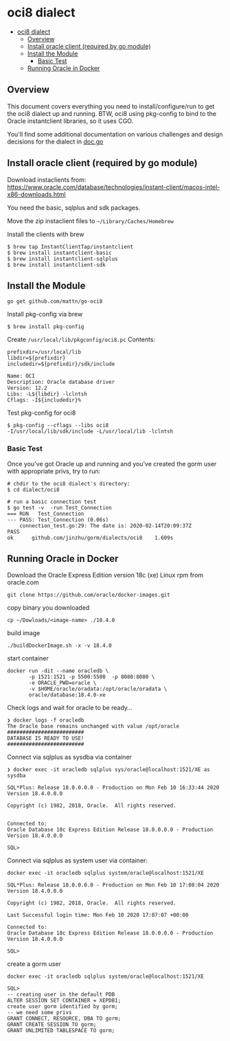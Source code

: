 # oci8 dialect

- [oci8 dialect](#oci8-dialect)
  - [Overview](#overview)
  - [Install oracle client (required by go module)](#install-oracle-client-required-by-go-module)
  - [Install the Module](#install-the-module)
    - [Basic Test](#basic-test)
  - [Running Oracle in Docker](#running-oracle-in-docker)


## Overview

This document covers everything you need to install/configure/run to get the oci8 dialect up and running.  BTW, oci8 using pkg-config to bind to the Oracle instantclient libraries, so it uses CGO.

You'll find some additional documentation on various challenges and design decisions for the dialect in [doc.go](./doc.go)

## Install oracle client (required by go module)

Download instaclients from: https://www.oracle.com/database/technologies/instant-client/macos-intel-x86-downloads.html

You need the basic, sqlplus and sdk packages.

Move the zip instaclient files to `~/Library/Caches/Homebrew`

Install the clients with brew

 ```
$ brew tap InstantClientTap/instantclient
$ brew install instantclient-basic
$ brew install instantclient-sqlplus
$ brew install instantclient-sdk
```

## Install the Module

```
go get github.com/mattn/go-oci8
```

Install pkg-config via brew

```
$ brew install pkg-config
```

Create `/usr/local/lib/pkgconfig/oci8.pc`
Contents:
```
prefixdir=/usr/local/lib
libdir=${prefixdir}
includedir=${prefixdir}/sdk/include

Name: OCI
Description: Oracle database driver
Version: 12.2
Libs: -L${libdir} -lclntsh
Cflags: -I${includedir}% 
``` 

Test pkg-config for oci8
```
$ pkg-config --cflags --libs oci8
-I/usr/local/lib/sdk/include -L/usr/local/lib -lclntsh
```

### Basic Test

Once you've got Oracle up and running and you've created the gorm user with appropriate privs, try to run:
```
# chdir to the oci8 dialect's directory:
$ cd dialect/oci8

# run a basic connection test
$ go test -v  -run Test_Connection
=== RUN   Test_Connection
--- PASS: Test_Connection (0.06s)
    connection_test.go:29: The date is: 2020-02-14T20:09:37Z
PASS
ok      github.com/jinzhu/gorm/dialects/oci8    1.609s
```

## Running Oracle in Docker

Download the Oracle Express Edition version 18c (xe) Linux rpm from oracle.com

```
git clone https://github.com/oracle/docker-images.git 
```

copy binary you downloaded
```
cp ~/Dowloads/<image-name> ./18.4.0
```
build image
```
./buildDockerImage.sh -x -v 18.4.0
```
start container
```
docker run -dit --name oracledb \
       -p 1521:1521 -p 5500:5500  -p 8080:8080 \
       -e ORACLE_PWD=oracle \
       -v $HOME/oracle/oradata:/opt/oracle/oradata \
       oracle/database:18.4.0-xe
```

Check logs and wait for oracle to be ready…
```
❯ docker logs -f oracledb
The Oracle base remains unchanged with value /opt/oracle
#########################
DATABASE IS READY TO USE!
#########################
 ```

 Connect via sqlplus as sysdba via container
```
❯ docker exec -it oracledb sqlplus sys/oracle@localhost:1521/XE as sysdba

SQL*Plus: Release 18.0.0.0.0 - Production on Mon Feb 10 16:33:44 2020
Version 18.4.0.0.0

Copyright (c) 1982, 2018, Oracle.  All rights reserved.


Connected to:
Oracle Database 18c Express Edition Release 18.0.0.0.0 - Production
Version 18.4.0.0.0

SQL> 
 ```

Connect via sqlplus as system user via container:
```
docker exec -it oracledb sqlplus system/oracle@localhost:1521/XE

SQL*Plus: Release 18.0.0.0.0 - Production on Mon Feb 10 17:08:04 2020
Version 18.4.0.0.0

Copyright (c) 1982, 2018, Oracle.  All rights reserved.

Last Successful login time: Mon Feb 10 2020 17:07:07 +00:00

Connected to:
Oracle Database 18c Express Edition Release 18.0.0.0.0 - Production
Version 18.4.0.0.0

SQL> 
 ```

create a gorm user 
```
docker exec -it oracledb sqlplus system/oracle@localhost:1521/XE

SQL> 
-- creating user in the default PDB
ALTER SESSION SET CONTAINER = XEPDB1;
create user gorm identified by gorm;
-- we need some privs
GRANT CONNECT, RESOURCE, DBA TO gorm;
GRANT CREATE SESSION TO gorm;
GRANT UNLIMITED TABLESPACE TO gorm;
```

